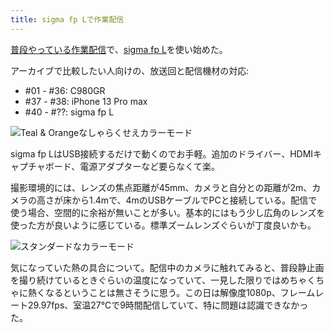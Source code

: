 ```yaml
---
title: sigma fp Lで作業配信
---
```

[普段やっている作業配信](https://www.youtube.com/c/r7kamura)で、[sigma fp L](https://www.amazon.co.jp/dp/B0916G94WV)を使い始めた。

アーカイブで比較したい人向けの、放送回と配信機材の対応:

*   #01 - #36: C980GR
*   #37 - #38: iPhone 13 Pro max
*   #40 - #??: sigma fp L

![](https://lh3.googleusercontent.com/docs/ADP-6oEFQ7uRhNTMlNNHLByu3yAsr3P21m5D7Q0YQuX7kU9mLEN7IJO49oWi2vtRtDOBAq4bgfVym7O3eVPirkEO2WoPBteW-Ie9qA15hwKeD1PW51pwmZ7roU_G9ySxENgWVvgrmjSTgKuZIPD6AsBtqaF7B4ki-DNJZe6ZhTqJJn69vrzQMn92XXSaQP62XIpcbLKwf9YU4bVTfyTeSOrpGfT-SYGpE9BEZ-tKwbWir5uaIKdkJ4Ofs1Ujnb_VQx9F_Lendt6c5lddmGYjQu1Nnh8QvZiX5Dj3gtFc5RyxbOK2-Kv97DRlUpZ1at7fKNwckedKbFCK4ko-FH5UD_-3VYJOwHVwQE-KR3NUVEbJFpIhmx2lj-iMCX2ExrdgZcoGGWS4f7naKnfb-v0HRNBMcRE1botdgh6V6_VtJvTAZvlHHT1VZtn0B-PV7zrn4dObVcXZ3-JZzFaZyTcZ6HgfpbblkCwKdF8EkOTbddlBHeKkP9R3iGrV9M6g0cZI9xeFElzCaAbmxbPZc5ppZiwbzDUTa62Dcjmv84CzlmG8EHusUFcdPO0AExyL508z3PR3cryAcLjguolMssStnyJoYH_5XJNtgiBfUfGlOyRqOb96E0x3DC41uCkXtILTB9VhEc3b8cC6MkaTDnKP-BRZbN0Vs9EOigwFiECj-exiZoQIz-caTu-0iyXGIbbmzz_uSGfLfNeSNHVBQcfGRCKJjQCRDyVQIct1D-94aZJFzcH7NLty8iJAX5GrZq65z2hM_dz7VyRp3CH-vF3a3jwO6WLyCKTDHwNEbD6q7zj6Tqp1LDM6oUh68nldMJ5jP9-nD-sZth-xobh0VoP_IMIVkpR6P94_ZimAr542lkAY6ukYRetMYjgo5xwmo72am-wKGoksW12s46LkqzUwvtsXYaCzvHvEX7VAMqs2OKyu5Y8B9q3tZXEVjs2olmHFlIVbIEUTwWfFsKyv8yF6T0V52UzEbDRoSj7eO8J0PXtJLrZbstffEdfQovEgRkVLpuYl2poWCYk9UEWoPW2YUfbq4OuvX3PFmKZr9bHybuDgH914iehiUNb3JSp-M9P2xv_PguGurbGXuZm-SFrZGUon6eF7UtG0MQ8bOmJZG4eVfazJTpQ9TXdGKlmWvmBIINPceYT8QDHpe8jRk0tfHORsODjzoAWIWFCGnrxhhjxjIUEtCgbAezxLjP1g8StVuX8I9IWLRBF770gPNAseEgKf8_yCGC-9WW616fPxaWMxvHEYPcLL "Teal & Orangeなしゃらくせえカラーモード")

sigma fp LはUSB接続するだけで動くのでお手軽。追加のドライバー、HDMIキャプチャボード、電源アダプターなど要らなくて楽。

撮影環境的には、レンズの焦点距離が45mm、カメラと自分との距離が2m、カメラの高さが床から1.4mで、4mのUSBケーブルでPCと接続している。配信で使う場合、空間的に余裕が無いことが多い。基本的にはもう少し広角のレンズを使った方が良いように感じている。標準ズームレンズぐらいが丁度良いかも。

![](https://lh3.googleusercontent.com/docs/ADP-6oEe6oPxUZlVfqaHuYnefMTgM2cqVWrc9BJZpek-Z5FzEIh96iQ7l-ZO0lCOmeyU_HjrMaCGkJSilv6jEUuRqUS8kbiMfKwZoDflQ288gA8tCVHs6ktEr_g5F6Fc86OHJkNcLn_mLmIM_DGygcsFU9CTtgjsiyXw2p4hstgHKymcea7khwJpO9qxPwTlPp2exVAG5tZWdb7Vu73ulVHygM15jgOKZN3mYMxrkieRLUv6AEx3gGmhPVexAo5HHTXlHd9wBiB_RksgoLWQ_xdEaFDSO3SExRo__hH0n8EsT05gS6HZnIukbfNNqppeavKo5p8ZP3Byk05rO_2m89XK6cILU8p7a06rrY_2FnoTz4EIJXLrx513i527zLtLeIsuHLgiZuMTVLD1pH6ihvxAnbkT5SOYhUjpu59RroM6gZ7qRPfpQACasuxBChEEkxq588H8H_NNUrT7K4GR8CtSMD90jvHpNoNNo8g2AiIxKbDbYE-sw4LZTVNmF_ur6CTuqaJXyVnDNysDJbw35WnWUIMqK36n6WgeD14t1b8D2V9FVczndby5LG0MNHUC_n1QGn3uUEF4qx1ZN7CrToGco5PS1orvnI1QEOnZO3Perx1-cHtC--d7aQQtV-WivCCMwQMQ45Ui4kpKquEBHpW1cSjo-qD3gkZpUwsuEOFvmoO9rZidvZ6h0T5EkBxAKaHz4lRLm0KpKVCna5s2RML7JaICCSmKslw11W2LjZhfsDrfxH2E16BE1NW2X3yGR-9RVfJ3dXxcoTdIJgm3_1FgeyLyqQM_YOAkTlfGrTm5fDZiIy4ah17aphPqv6qIl0rRPPZp--hrxIEUhQ4QyRARsTbCPEh8bGv4qt8h8Rw5o0szFkRj4X0OZJ-Ld2ulUhyORfZaQaw2e19aeysjqK6S6Mc10O-YSPT0fAUnOnvwdJYhZyWq3nRb3GPCZ1qO0ZO8fZCyjNpMn5c9dzxYaQ7u-FISEVKAalX_jrpKRd5MIbEXSOEALq16hMg8cHQcy9lVcKBRnjHKvoxTtc4PYkOeFV8d9_mzwfZDXZ9FTMKp23tGkm5wFIrb5aaqChrRw5xu21iQTGjRM9Lx3e7Liw2Zsfsi5xrEYgfKjL7jVes3b5mG_52JYiy11Md4av5JV60Kkup4qqg6rWbQhrg2RZjOOrBoZmyKoPflJ2cfUXAaHV99KOagvIcaMgQ_GPm0KUc7JN_0TfA8VZVfFRIL4zwjIRwnKsOCpzEPYWZJ7F0wtort3Cen "スタンダードなカラーモード")

気になっていた熱の具合について。配信中のカメラに触れてみると、普段静止画を撮り続けているときぐらいの温度になっていて、一見した限りではめちゃくちゃに熱くなるということは無さそうに思う。この日は解像度1080p、フレームレート29.97fps、室温27℃で9時間配信していて、特に問題は認識できなかった。
